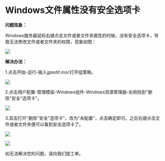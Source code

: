 # Windows文件属性没有安全选项卡
**问题现象：**

Windows服务器鼠标右键点击文件或者文件夹属性的时候，没有安全选项卡，导致无法修改文件或者文件夹的权限，现象如图：

![](https://github.com/jdcloudcom/cn/blob/edit/image/Elastic-Compute/Virtual-Machine/Windows/Windows%E6%96%87%E4%BB%B6%E5%B1%9E%E6%80%A7%E6%B2%A1%E6%9C%89%E5%AE%89%E5%85%A8%E9%80%89%E9%A1%B9%E5%8D%A101.png)

**解决办法：**

1.点击开始-运行-输入*gpedit.msc*打开组策略。

![](https://github.com/jdcloudcom/cn/blob/edit/image/Elastic-Compute/Virtual-Machine/Windows/Windows%E6%96%87%E4%BB%B6%E5%B1%9E%E6%80%A7%E6%B2%A1%E6%9C%89%E5%AE%89%E5%85%A8%E9%80%89%E9%A1%B9%E5%8D%A102.png)

2.点击用户配置-管理模版-Windows组件-Windows资源管理器-右侧找到"删除"安全"选项卡"。

![](https://github.com/jdcloudcom/cn/blob/edit/image/Elastic-Compute/Virtual-Machine/Windows/Windows%E6%96%87%E4%BB%B6%E5%B1%9E%E6%80%A7%E6%B2%A1%E6%9C%89%E5%AE%89%E5%85%A8%E9%80%89%E9%A1%B9%E5%8D%A103.png)

3.双击打开"删除"安全"选项卡"，改为"未配置"，点击确定即可。之后右键点击文件或者文件夹便可以看到安全选项卡了。

![](https://github.com/jdcloudcom/cn/blob/edit/image/Elastic-Compute/Virtual-Machine/Windows/Windows%E6%96%87%E4%BB%B6%E5%B1%9E%E6%80%A7%E6%B2%A1%E6%9C%89%E5%AE%89%E5%85%A8%E9%80%89%E9%A1%B9%E5%8D%A104.png)

![](https://github.com/jdcloudcom/cn/blob/edit/image/Elastic-Compute/Virtual-Machine/Windows/Windows%E6%96%87%E4%BB%B6%E5%B1%9E%E6%80%A7%E6%B2%A1%E6%9C%89%E5%AE%89%E5%85%A8%E9%80%89%E9%A1%B9%E5%8D%A105.png)

如无法解决您的问题，请向我们提工单。
